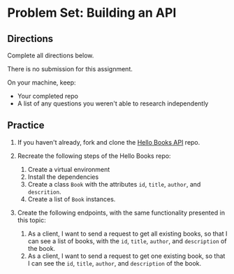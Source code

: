 # Problem Set: Building an API

## Directions

Complete all directions below.

There is no submission for this assignment.

On your machine, keep:

- Your completed repo
- A list of any questions you weren't able to research independently

## Practice

1. If you haven't already, fork and clone the [Hello Books API](https://github.com/AdaGold/hello-books-api) repo.
1. Recreate the following steps of the Hello Books repo:
   1. Create a virtual environment
   1. Install the dependencies
   1. Create a class `Book` with the attributes `id`, `title`, `author`, and `descrition`.
   1. Create a list of `Book` instances.

1. Create the following endpoints, with the same functionality presented in this topic:
   1. As a client, I want to send a request to get all existing books, so that I can see a list of books, with the `id`, `title`, `author`, and `description` of the book.
   1. As a client, I want to send a request to get one existing book, so that I can see the `id`, `title`, `author`, and `description` of the book.
